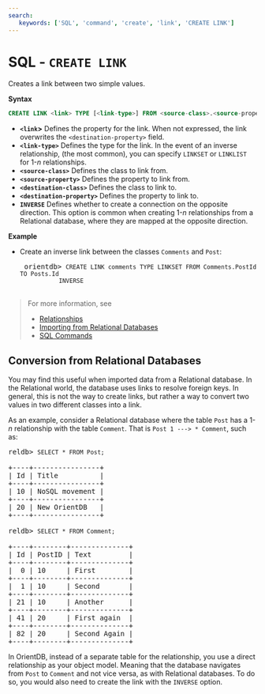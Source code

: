 ```yaml
---
search:
   keywords: ['SQL', 'command', 'create', 'link', 'CREATE LINK']
---
```


# SQL - `CREATE LINK`

Creates a link between two simple values.

**Syntax**

```sql
CREATE LINK <link> TYPE [<link-type>] FROM <source-class>.<source-property> TO <destination-class>.<destination-property> [INVERSE]
```

- **`<link`>** Defines the property for the link.  When not expressed, the link overwrites the `<destination-property>` field.
- **`<link-type>`** Defines the type for the link.  In the event of an inverse relationship, (the most common), you can specify `LINKSET` or `LINKLIST` for 1-*n* relationships.
- **`<source-class>`** Defines the class to link from.
- **`<source-property>`** Defines the property to link from.
- **`<destination-class>`** Defines the class to link to.
- **`<destination-property>`** Defines the property to link to.
- **`INVERSE`** Defines whether to create a connection on the opposite direction.  This option is common when creating 1-*n* relationships from a Relational database, where they are mapped at the opposite direction.

**Example**

- Create an inverse link between the classes `Comments` and `Post`:
  
   <pre>
   orientdb> <code class="lang-sql userinput">CREATE LINK comments TYPE LINKSET FROM Comments.PostId TO Posts.Id 
             INVERSE</code>
   </pre>


>For more information, see
>
>- [Relationships](Concepts.md#relationships)
>- [Importing from Relational Databases](Import-RDBMS-to-Document-Model.md)
>- [SQL Commands](SQL.md)

## Conversion from Relational Databases

You may find this useful when imported data from a Relational database.  In the Relational world, the database uses links to resolve foreign keys.  In general, this is not the way to create links, but rather a way to convert two values in two different classes into a link.  

As an example, consider a Relational database where the table `Post` has a 1-*n* relationship with the table `Comment`.  That is `Post 1 ---> * Comment`, such as:

<pre>
reldb> <code class="lang-sql userinput">SELECT * FROM Post;</code>

+----+----------------+
| Id | Title          |
+----+----------------+
| 10 | NoSQL movement |
+----+----------------+
| 20 | New OrientDB   |
+----+----------------+

reldb> <code class="lang-sql userinput">SELECT * FROM Comment;</code>

+----+--------+--------------+
| Id | PostID | Text         |
+----+--------+--------------+
|  0 | 10     | First        |
+----+--------+--------------+
|  1 | 10     | Second       |
+----+--------+--------------+
| 21 | 10     | Another      |
+----+--------+--------------+
| 41 | 20     | First again  |
+----+--------+--------------+
| 82 | 20     | Second Again |
+----+--------+--------------+
</pre>

In OrientDB, instead of a separate table for the relationship, you use a direct relationship as your object model.  Meaning that the database navigates from `Post` to `Comment` and not vice versa, as with Relational databases.  To do so, you would also need to create the link with the `INVERSE` option.  
